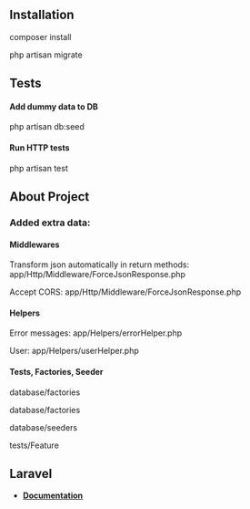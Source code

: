 
## Installation
composer install

php artisan migrate




## Tests
#### Add dummy data to DB
php artisan db:seed

#### Run HTTP tests
php artisan test




## About Project

### Added extra data:
#### Middlewares
Transform json automatically in return methods: app/Http/Middleware/ForceJsonResponse.php

Accept CORS: app/Http/Middleware/ForceJsonResponse.php

#### Helpers
Error messages: app/Helpers/errorHelper.php

User: app/Helpers/userHelper.php

#### Tests, Factories, Seeder
database/factories

database/factories

database/seeders

tests/Feature

## Laravel

- **[Documentation](https://laravel.com/docs)**

